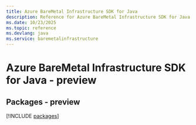 ```yaml
---
title: Azure BareMetal Infrastructure SDK for Java
description: Reference for Azure BareMetal Infrastructure SDK for Java
ms.date: 10/23/2025
ms.topic: reference
ms.devlang: java
ms.service: baremetalinfrastructure
---
```

# Azure BareMetal Infrastructure SDK for Java - preview
## Packages - preview
[!INCLUDE [packages](baremetal-infrastructure-index.md)]